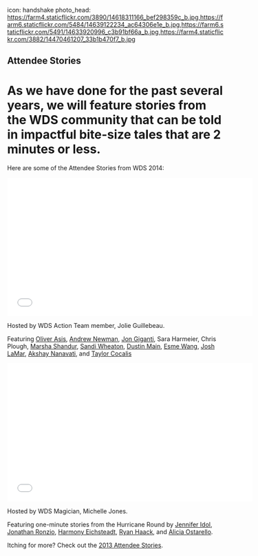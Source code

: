 icon: handshake
photo_head: https://farm4.staticflickr.com/3890/14618311166_bef298359c_b.jpg,https://farm6.staticflickr.com/5484/14639122234_ac64306e1e_b.jpg,https://farm6.staticflickr.com/5491/14633920996_c3b91bf66a_b.jpg,https://farm4.staticflickr.com/3882/14470461207_33b1b470f7_b.jpg

## Attendee Stories

# As we have done for the past several years, we will feature stories from the WDS community that can be told in impactful bite-size tales that are 2 minutes or less. 

<div class="zig-zags_blue"></div>

<!-- If you have a story you would like to share with the WDS community in 2 minutes or less, please let us know by submitting a proposal here.

<a href="/submit-your-story" class="button">Suggest a Story &rarr;</a>

<div class="line-canvas"></div>
-->

Here are some of the Attendee Stories from WDS 2014:

<iframe src="//player.vimeo.com/video/102690045?title=0&amp;byline=0&amp;portrait=0&amp;color=adbf27" width="570" height="321" frameborder="0" webkitallowfullscreen mozallowfullscreen allowfullscreen></iframe>

Hosted by WDS Action Team member, Jolie Guillebeau. 

Featuring [Oliver Asis](/~oliverasis), [Andrew Newman](/~andrewnewman), [Jon Giganti](/~JonGiganti), Sara Harmeier, Chris Plough, [Marsha Shandur](/~yesyesmarsha), [Sandi Wheaton](/~sandi), [Dustin Main](/~dustin), [Esme Wang](/~esmewwang), [Josh LaMar](/~joshlamar), [Akshay Nanavati](/~Existing2Living), and [Taylor Cocalis](/~tayloratgoodfoodjobs)

<div class="line-canvas"></div>

<iframe src="//player.vimeo.com/video/102690046?title=0&amp;byline=0&amp;portrait=0&amp;color=adbf27" width="570" height="321" frameborder="0" webkitallowfullscreen mozallowfullscreen allowfullscreen></iframe>

Hosted by WDS Magician, Michelle Jones. 

Featuring one-minute stories from the Hurricane Round by [Jennifer Idol](/~uwDesigner), [Jonathan Ronzio](/~ronzio), [Harmony Eichsteadt](/~harmony), [Ryan Haack](/~LivingOneHanded), and [Alicia Ostarello](/~aliciao).

Itching for more? Check out the [2013 Attendee Stories](/2013-attendee-stories).
